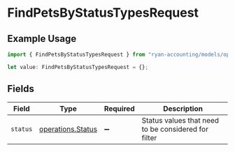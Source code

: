 # FindPetsByStatusTypesRequest

## Example Usage

```typescript
import { FindPetsByStatusTypesRequest } from "ryan-accounting/models/operations";

let value: FindPetsByStatusTypesRequest = {};
```

## Fields

| Field                                                  | Type                                                   | Required                                               | Description                                            |
| ------------------------------------------------------ | ------------------------------------------------------ | ------------------------------------------------------ | ------------------------------------------------------ |
| `status`                                               | [operations.Status](../../models/operations/status.md) | :heavy_minus_sign:                                     | Status values that need to be considered for filter    |